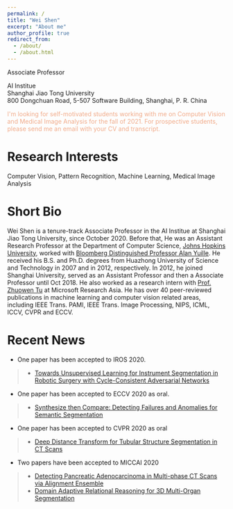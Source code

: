 ```yaml
---
permalink: /
title: "Wei Shen"
excerpt: "About me"
author_profile: true
redirect_from: 
  - /about/
  - /about.html
---
```


Associate Professor

AI Institue <br>
Shanghai Jiao Tong University <br>
800 Dongchuan Road, 5-507 Software Building, Shanghai, P. R. China


<font color=#f1ab8a>I'm looking for self-motivated students working with me on Computer Vision and Medical Image Analysis for the fall of 2021. For prospective students, please send me an email with your CV and transcript.</font>




**Research Interests**
======
Computer Vision, Pattern Recognition, Machine Learning, Medical Image Analysis

**Short Bio**
======
Wei Shen is a tenure-track Associate Professor in the AI Institue at Shanghai Jiao Tong University, since October 2020. Before that, He was an Assistant Research Professor at the Department of Computer Science, [Johns Hopkins University](https://www.jhu.edu/), worked with [Bloomberg Distinguished Professor Alan Yuille](http://www.cs.jhu.edu/~ayuille/). He received his B.S. and Ph.D. degrees from Huazhong University of Science and Technology in 2007 and in 2012, respectively. In 2012, he joined Shanghai University, served as an Assistant Professor and then a Associate Professor until Oct 2018. He also worked as a research intern with [Prof. Zhuowen Tu](https://pages.ucsd.edu/~ztu/) at Microsoft Research Asia. He has over 40 peer-reviewed publications in machine learning and computer vision related areas, including IEEE Trans. PAMI, IEEE Trans. Image Processing, NIPS, ICML, ICCV, CVPR and ECCV.

**Recent News**
======
- One paper has been accepted to IROS 2020.
>* [Towards Unsupervised Learning for Instrument Segmentation in Robotic Surgery with Cycle-Consistent Adversarial Networks](https://arxiv.org/pdf/2007.04505.pdf)
- One paper has been accepted to ECCV 2020 as oral.
>* [Synthesize then Compare: Detecting Failures and Anomalies for Semantic Segmentation](https://arxiv.org/pdf/2003.08440.pdf)
- One paper has been accepted to CVPR 2020 as oral
>* [Deep Distance Transform for Tubular Structure Segmentation in CT Scans](https://openaccess.thecvf.com/content_CVPR_2020/papers/Wang_Deep_Distance_Transform_for_Tubular_Structure_Segmentation_in_CT_Scans_CVPR_2020_paper.pdf)
- Two papers have been accepted to MICCAI 2020
>* [Detecting Pancreatic Adenocarcinoma in Multi-phase CT Scans via Alignment Ensemble](https://arxiv.org/pdf/2003.08441.pdf)
>* [Domain Adaptive Relational Reasoning for 3D Multi-Organ Segmentation](https://arxiv.org/pdf/2005.09120.pdf)

